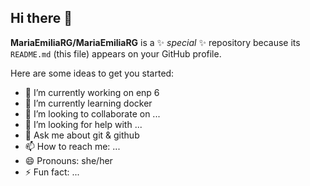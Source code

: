 ## Hi there 👋

**MariaEmiliaRG/MariaEmiliaRG** is a ✨ _special_ ✨ repository because its `README.md` (this file) appears on your GitHub profile.

Here are some ideas to get you started:

- 🔭 I’m currently working on enp 6
- 🌱 I’m currently learning docker
- 👯 I’m looking to collaborate on ...
- 🤔 I’m looking for help with ...
- 💬 Ask me about git & github 
- 📫 How to reach me: ...
- 😄 Pronouns: she/her
- ⚡ Fun fact: ...

